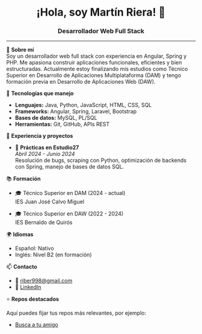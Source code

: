 <h1 align="center">¡Hola, soy Martín Riera! 👋</h1>
<h3 align="center">Desarrollador Web Full Stack</h3>

---

🎯 **Sobre mí**  
Soy un desarrollador web full stack con experiencia en Angular, Spring y PHP. Me apasiona construir aplicaciones funcionales, eficientes y bien estructuradas. Actualmente estoy finalizando mis estudios como Técnico Superior en Desarrollo de Aplicaciones Multiplataforma (DAM) y tengo formación previa en Desarrollo de Aplicaciones Web (DAW).

🔧 **Tecnologías que manejo**

- **Lenguajes:** Java, Python, JavaScript, HTML, CSS, SQL
- **Frameworks:** Angular, Spring, Laravel, Bootstrap
- **Bases de datos:** MySQL, PL/SQL
- **Herramientas:** Git, GitHub, APIs REST

🚀 **Experiencia y proyectos**

- 💼 **Prácticas en Estudio27**  
  _Abril 2024 - Junio 2024_  
  Resolución de bugs, scraping con Python, optimización de backends con Spring, manejo de bases de datos SQL.

📚 **Formación**

- 🎓 Técnico Superior en DAM (2024 - actual)  
  IES Juan José Calvo Miguel

- 🎓 Técnico Superior en DAW (2022 - 2024)  
  IES Bernaldo de Quirós

🌍 **Idiomas**

- Español: Nativo  
- Inglés: Nivel B2 (en formación)

📫 **Contacto**

- 📧 riber998@gmail.com  
- 💼 [LinkedIn](https://www.linkedin.com/in/martin-riera-bernardo-b26026257/)

⭐ **Repos destacados**

Aquí puedes fijar tus repos más relevantes, por ejemplo:

- [Busca a tu amigo](https://github.com/MdRIERA/weather-app)


